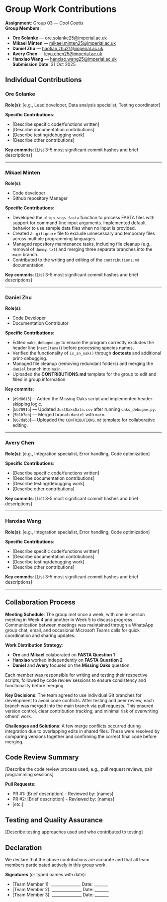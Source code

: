 # Group Work Contributions

**Assignment**: Group 03 — *Cool Coatis*  
**Group Members**: 
- **Ore Solanke** — ore.solanke25@imperial.ac.uk  
- **Mikael Minten** — mikael.minten25@imperial.ac.uk  
- **Daniel Zhu** — haotian.zhu21@imperial.ac.uk  
- **Avery Chen** — leyu.chen25@imperial.ac.uk  
- **Hanxiao Wang** — hanxiao.wang25@imperial.ac.uk  
**Submission Date**: 31 Oct 2025

## Individual Contributions

### Ore Solanke
**Role(s)**: [e.g., Lead developer, Data analysis specialist, Testing coordinator]

**Specific Contributions**:
- [Describe specific code/functions written]
- [Describe documentation contributions]
- [Describe testing/debugging work]
- [Describe other contributions]

**Key commits**: [List 3-5 most significant commit hashes and brief descriptions]

---

### Mikael Minten
**Role(s)**:
- Code developer  
- Github repository Manager

**Specific Contributions**:
- Developed the `align_seqs_fasta` function to process FASTA files with support for command-line input arguments. Implemented default behavior to use sample data files when no input is provided.  
- Created a `.gitignore` file to exclude unnecessary and temporary files across multiple programming languages.  
- Managed repository maintenance tasks, including file cleanup (e.g., removal of `dummy.txt`) and merging three separate branches into the `main` branch.  
- Contributed to the writing and editing of the `contributions.md` documentation.  

**Key commits**: [List 3-5 most significant commit hashes and brief descriptions]

---

### Daniel Zhu
**Role(s)**: 
- Code Developer
- Documentation Contributor

**Specific Contributions**:
- Edited `oaks_debugme.py` to ensure the program correctly excludes the header line (`next(taxa)`) before processing species names.  
- Verified the functionality of `is_an_oak()` through **doctests** and additional print-debugging.  
- Managed file cleanup (removing redundant folders) and merging the `daniel` branch into `main`.
- Uploaded the **CONTRIBUTIONS.md** template for the group to edit and filled in group information.


**Key commits**: 
- [`d9d8615`]— Added the Missing Oaks script and implemented header-skipping logic.  
- [`bb7091b`] — Updated `JustOaksData.csv` after running `oaks_debugme.py`.  
- [`5b1b7eb`] — Merged branch `daniel` with `main`.  
- [`867dab3`]— Uploaded the `CONTRIBUTIONS.md` template for collaborative editing.

---

### Avery Chen
**Role(s)**: [e.g., Integration specialist, Error handling, Code optimization]

**Specific Contributions**:
- [Describe specific code/functions written]
- [Describe documentation contributions]
- [Describe testing/debugging work]
- [Describe other contributions]

**Key commits**: [List 3-5 most significant commit hashes and brief descriptions]

---
### Hanxiao Wang
**Role(s)**: [e.g., Integration specialist, Error handling, Code optimization]

**Specific Contributions**:
- [Describe specific code/functions written]
- [Describe documentation contributions]
- [Describe testing/debugging work]
- [Describe other contributions]

**Key commits**: [List 3-5 most significant commit hashes and brief descriptions]

---

## Collaboration Process

**Meeting Schedule**: The group met once a week, with one in-person meeting in Week 4 and another in Week 5 to discuss progress. Communication between meetings was maintained through a WhatsApp group chat, email, and occasional Microsoft Teams calls for quick coordination and sharing updates.

**Work Distribution Strategy**: 
- **Ore** and **Mikael** colaborated on **FASTA Question 1**
- **Hanxiao** worked independently on **FASTA Question 2**
- **Daniel** and **Avery** focused on the **Missing Oaks** question.

Each member was responsible for writing and testing their respective scripts, followed by code review sessions to ensure consistency and functionality before merging.

**Key Decisions**: The team agreed to use individual Git branches for development to avoid code conflicts. After testing and peer review, each branch was merged into the main branch via pull requests. This ensured version control, clear contribution tracking, and minimal risk of overwriting others’ work.

**Challenges and Solutions**: A few merge conflicts occurred during integration due to overlapping edits in shared files. These were resolved by comparing versions together and confirming the correct final code before merging.

## Code Review Summary

[Describe the code review process used, e.g., pull request reviews, pair programming sessions]

**Pull Requests**:
- PR #1: [Brief description] - Reviewed by: [names]
- PR #2: [Brief description] - Reviewed by: [names]
- [etc.]

## Testing and Quality Assurance

[Describe testing approaches used and who contributed to testing]

## Declaration

We declare that the above contributions are accurate and that all team members participated actively in this group work.

**Signatures** (or typed names with date):
- [Team Member 1]: _______________  Date: _______
- [Team Member 2]: _______________  Date: _______
- [Team Member 3]: _______________  Date: _______

